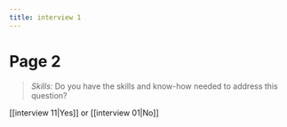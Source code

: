 ```yaml
---
title: interview 1
---
```

# Page 2
> *Skills:* Do you have the skills and know-how needed to address this question?

[[interview 11|Yes]] or [[interview 01|No]] 